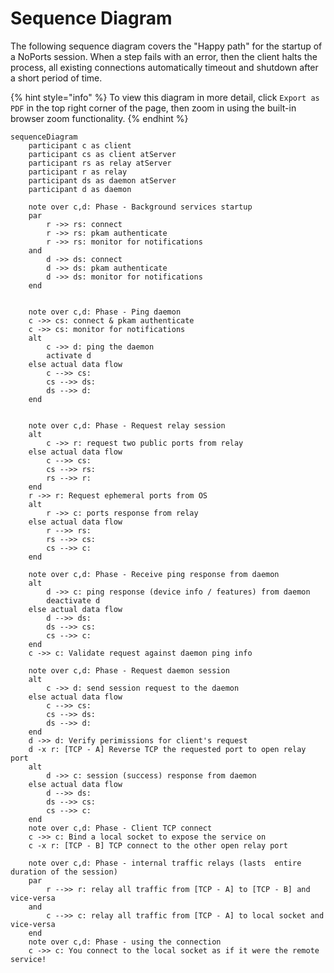 # Sequence Diagram

The following sequence diagram covers the "Happy path" for the startup of a NoPorts session. When a step fails with an error, then the client halts the process, all existing connections automatically timeout and shutdown after a short period of time.

{% hint style="info" %}
To view this diagram in more detail, click `Export as PDF` in the top right corner of the page, then zoom in using the built-in browser zoom functionality.
{% endhint %}

```mermaid
sequenceDiagram
    participant c as client
    participant cs as client atServer
    participant rs as relay atServer
    participant r as relay
    participant ds as daemon atServer
    participant d as daemon

    note over c,d: Phase - Background services startup
    par
        r ->> rs: connect
        r ->> rs: pkam authenticate
        r ->> rs: monitor for notifications
    and
        d ->> ds: connect
        d ->> ds: pkam authenticate
        d ->> ds: monitor for notifications
    end


    note over c,d: Phase - Ping daemon
    c ->> cs: connect & pkam authenticate
    c ->> cs: monitor for notifications
    alt
        c ->> d: ping the daemon
        activate d
    else actual data flow
        c -->> cs: 
        cs -->> ds: 
        ds -->> d: 
    end


    note over c,d: Phase - Request relay session
    alt
        c ->> r: request two public ports from relay
    else actual data flow
        c -->> cs: 
        cs -->> rs: 
        rs -->> r: 
    end
    r ->> r: Request ephemeral ports from OS
    alt
        r ->> c: ports response from relay
    else actual data flow
        r -->> rs: 
        rs -->> cs: 
        cs -->> c: 
    end

    note over c,d: Phase - Receive ping response from daemon
    alt
        d ->> c: ping response (device info / features) from daemon
        deactivate d
    else actual data flow
        d -->> ds: 
        ds -->> cs: 
        cs -->> c: 
    end
    c ->> c: Validate request against daemon ping info

    note over c,d: Phase - Request daemon session
    alt
        c ->> d: send session request to the daemon
    else actual data flow
        c -->> cs: 
        cs -->> ds: 
        ds -->> d: 
    end
    d ->> d: Verify perimissions for client's request
    d -x r: [TCP - A] Reverse TCP the requested port to open relay port
    alt 
        d ->> c: session (success) response from daemon
    else actual data flow
        d -->> ds: 
        ds -->> cs: 
        cs -->> c: 
    end
    note over c,d: Phase - Client TCP connect
    c ->> c: Bind a local socket to expose the service on
    c -x r: [TCP - B] TCP connect to the other open relay port

    note over c,d: Phase - internal traffic relays (lasts  entire duration of the session)
    par
        r -->> r: relay all traffic from [TCP - A] to [TCP - B] and vice-versa
    and
        c -->> c: relay all traffic from [TCP - A] to local socket and vice-versa
    end
    note over c,d: Phase - using the connection
    c ->> c: You connect to the local socket as if it were the remote service!
```
